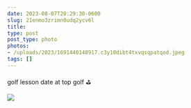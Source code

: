 ```yaml
---
date: 2023-08-07T20:29:30-0600
slug: 21enmo3zrimn0udq2ycv6l
title: 
type: post
post_type: photo
photos:
- /uploads/2023/1691440148917.c3y10dibt4txvqsqpatqod.jpeg
tags: []
---
```

golf lesson date at top golf ⛳️


![](/uploads/2023/1691440148917.c3y10dibt4txvqsqpatqod.jpeg)


